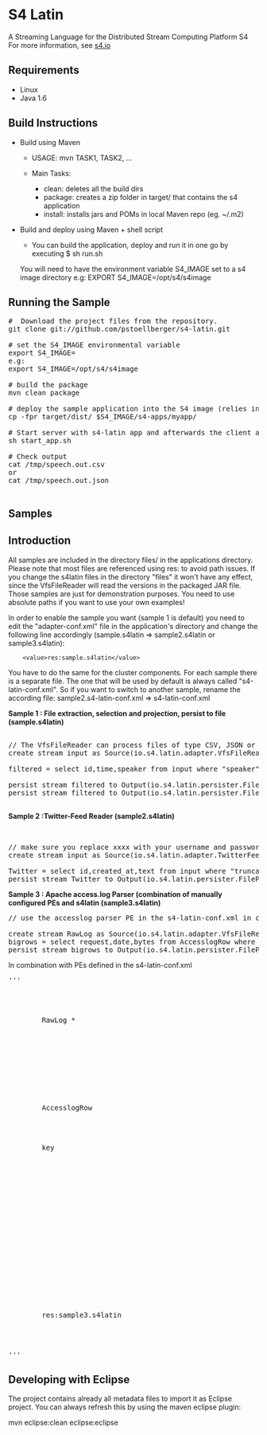 S4 Latin
==============================
A Streaming Language for the Distributed Stream Computing Platform S4
For more information, see [s4.io](http://s4.io)

Requirements
------------

* Linux
* Java 1.6

Build Instructions
------------------

* Build using Maven

	- USAGE: mvn TASK1, TASK2, ...
	
	- Main Tasks:
	
		+ clean: deletes all the build dirs
		+ package: creates a zip folder in target/ that contains the s4 application
		+ install: installs jars and POMs in local Maven repo (eg. ~/.m2)

* Build and deploy using Maven + shell script

    - You can build the application, deploy and run it in one go by executing
    $ sh run.sh
    
    You will need to have the environment variable S4_IMAGE set to a s4 image directory
    e.g: EXPORT S4_IMAGE=/opt/s4/s4image



Running the Sample
---------------------------------------
<pre>
#  Download the project files from the repository.
git clone git://github.com/pstoellberger/s4-latin.git

# set the S4_IMAGE environmental variable
export S4_IMAGE=<path to s4 image>
e.g:
export S4_IMAGE=/opt/s4/s4image

# build the package
mvn clean package

# deploy the sample application into the S4 image (relies in the S4_IMAGE environmental variable)
cp -fpr target/dist/ $S4_IMAGE/s4-apps/myapp/

# Start server with s4-latin app and afterwards the client adapter as well
sh start_app.sh

# Check output
cat /tmp/speech.out.csv
or
cat /tmp/speech.out.json

</pre>

Samples
---------------------------------------

Introduction
---------------------------------------
All samples are included in the directory files/ in the applications directory.
Please note that most files are referenced using res: to avoid path issues.
If you change the s4latin files in the directory "files" it won't have any effect, since the VfsFileReader will read the versions in the packaged JAR file.
Those samples are just for demonstration purposes. You need to use absolute paths if you want to use your own examples!

In order to enable the sample you want (sample 1 is default) you need to edit the "adapter-conf.xml" file in the application's directory
and change the following line accordingly (sample.s4latin => sample2.s4latin or sample3.s4latin):

        <value>res:sample.s4latin</value>

You have to do the same for the cluster components.
For each sample there is a separate file. The one that will be used by default is always called "s4-latin-conf.xml".
So if you want to switch to another sample, rename the according file: sample2.s4-latin-conf.xml => s4-latin-conf.xml


<b> Sample 1 : File extraction, selection and projection, persist to file (sample.s4latin) </b>
<pre>

// The VfsFileReader can process files of type CSV, JSON or TEXT (TEXT will result in 1 column called "line")
create stream input as Source(io.s4.latin.adapter.VfsFileReader,file=res:speech.in;type=JSON)

filtered = select id,time,speaker from input where "speaker" = 'franklin delano roosevelt' or "speaker" = 'richard m nixon'

persist stream filtered to Output(io.s4.latin.persister.FilePersister,type=CSV;file=/tmp/speech.out.csv;delimiter=\t)
persist stream filtered to Output(io.s4.latin.persister.FilePersister,type=JSON;file=/tmp/speech.out.json;)

</pre>

<b> Sample 2 :Twitter-Feed Reader (sample2.s4latin) </b>
<pre>


// make sure you replace xxxx with your username and password
create stream input as Source(io.s4.latin.adapter.TwitterFeedListener,user=xxxx;password=xxxx;url=http://stream.twitter.com:80/1/statuses/sample.json)

Twitter = select id,created_at,text from input where "truncated" = 'true'
persist stream Twitter to Output(io.s4.latin.persister.FilePersister,type=CSV;file=/tmp/truncated_twitter_data;delimiter=\t\t)
</pre>

<b> Sample 3 : Apache access.log Parser (combination of manually configured PEs and s4latin (sample3.s4latin) </b>
<pre>
// use the accesslog parser PE in the s4-latin-conf.xml in combination with the s4latin process defined below

create stream RawLog as Source(io.s4.latin.adapter.VfsFileReader,file=res:mini-access.log;type=TEXT)
bigrows = select request,date,bytes from AccesslogRow where "bytes" > '20000' and "response" = '200'
persist stream bigrows to Output(io.s4.latin.persister.FilePersister,type=JSON;file=/tmp/bigrows;)
</pre>

In combination with PEs defined in the s4-latin-conf.xml
<pre>
'''
 <bean id="accesslogParserPE" class="io.s4.examples.logstats.pe.AccessLogParserPE">
    <property name="id" value="accesslogPE"/>
    <property name="keys">
      <list>
        <value>RawLog *</value>
      </list>
    </property>
    <property name="columnName" value="line"/>
    <property name="dispatcher" ref="resourceDispatcher"/>
    <property name="outputStreamName" value="AccesslogRow"/>
  </bean>
  
  <bean id="resourceSeenPartitioner" class="io.s4.dispatcher.partitioner.DefaultPartitioner">
    <property name="streamNames">
      <list>
        <value>AccesslogRow</value>
      </list>
    </property>
    <property name="hashKey">
      <list>
        <value>key</value>
      </list>
    </property>
    <property name="hasher" ref="hasher"/>
    <property name="debug" value="false"/>
  </bean>

  <bean id="resourceDispatcher" class="io.s4.dispatcher.Dispatcher" init-method="init">
    <property name="partitioners">
      <list>
        <ref bean="resourceSeenPartitioner"/>
      </list>
    </property>
    <property name="eventEmitter" ref="commLayerEmitter"/>
    <property name="loggerName" value="s4"/>
  </bean>
  
  
    <bean id="latinModule" class="io.s4.latin.core.Module" init-method="init">
    <property name="latinFile" >
    <list>
        <value>res:sample3.s4latin</value>
      </list>
    </property>
    <property name="processPEs" value="true"/>
  </bean>
'''  
</pre>


Developing with Eclipse
-----------------------

The project contains already all metadata files to import it as Eclipse project.
You can always refresh this by using the maven eclipse plugin:

mvn eclipse:clean eclipse:eclipse

